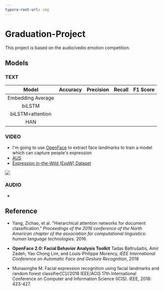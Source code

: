 ```yaml
---
typora-root-url: img
---
```


# Graduation-Project

This project is based on the audio/vedio emotion competition.

## Models

### TEXT

|       Model       | Accuracy | Precision | Recall | F1 Score |
| :---------------: | :------: | :-------: | :----: | :------: |
| Embedding Average |          |           |        |          |
|      biLSTM       |          |           |        |          |
| biLSTM+attention  |          |           |        |          |
|        HAN        |          |           |        |          |

### VIDEO

- I'm going to use [OpenFace](https://github.com/TadasBaltrusaitis/OpenFace) to extract face landmarks to train a model which can capture people's expression
- [AUS](https://www.cs.cmu.edu/~face/facs.htm)
- [Expression in-the-Wild (ExpW) Dataset](http://mmlab.ie.cuhk.edu.hk/projects/socialrelation/index.html)

![](/pic1.jpg)

### AUDIO

- 

## Reference

* Yang, Zichao, et al. "Hierarchical attention networks for document classification." *Proceedings of the 2016 conference of the North American chapter of the association for computational linguistics: human language technologies*. 2016.

* **OpenFace 2.0: Facial Behavior Analysis Toolkit** Tadas Baltrušaitis, Amir Zadeh, Yao Chong Lim, and Louis-Philippe Morency, *IEEE International Conference on Automatic Face and Gesture Recognition*, 2018

* Munasinghe M. Facial expression recognition using facial landmarks and random forest classifier[C]//2018 IEEE/ACIS 17th International Conference on Computer and Information Science (ICIS). IEEE, 2018: 423-427.

  



